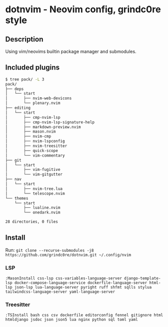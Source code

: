 # dotnvim - Neovim config, grindc0re style

## Description
Using vim/neovims builtin package manager and submodules.

## Included plugins

```bash
$ tree pack/ -L 3
pack/
├── deps
│   └── start
│       ├── nvim-web-devicons
│       └── plenary.nvim
├── editing
│   └── start
│       ├── cmp-nvim-lsp
│       ├── cmp-nvim-lsp-signature-help
│       ├── markdown-preview.nvim
│       ├── mason.nvim
│       ├── nvim-cmp
│       ├── nvim-lspconfig
│       ├── nvim-treesitter
│       ├── quick-scope
│       └── vim-commentary
├── git
│   └── start
│       ├── vim-fugitive
│       └── vim-gitgutter
├── nav
│   └── start
│       ├── nvim-tree.lua
│       └── telescope.nvim
└── themes
    └── start
        ├── lualine.nvim
        └── onedark.nvim

28 directories, 0 files
```

## Install

Run: `git clone --recurse-submodules -j8 https://github.com/grindc0re/dotnvim.git ~/.config/nvim`

### LSP
`:MasonInstall css-lsp css-variables-language-server django-template-lsp docker-compose-language-service dockerfile-language-server html-lsp json-lsp lua-language-server pyright ruff shfmt sqlls stylua tailwindcss-language-server yaml-language-server`

### Treesitter
`:TSInstall bash css csv dockerfile editorconfig fennel gitignore html htmldjango jsdoc json json5 lua nginx python sql toml yaml`
